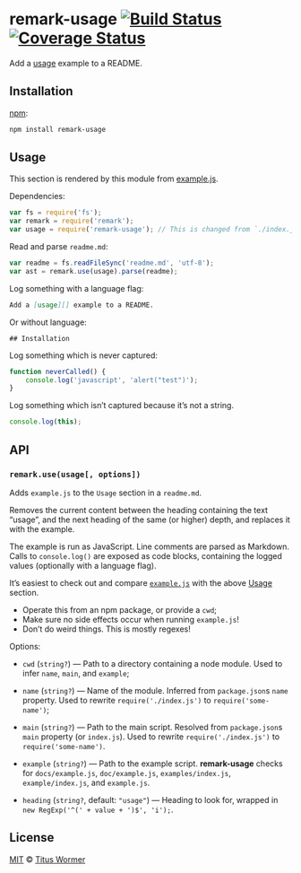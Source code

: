 # remark-usage [![Build Status][travis-badge]][travis] [![Coverage Status][codecov-badge]][codecov]

Add a [usage][] example to a README.

## Installation

[npm][npm-install]:

```bash
npm install remark-usage
```

<!--lint disable code-block-style-->

## Usage

This section is rendered by this module from [example.js][example-js].

Dependencies:

```javascript
var fs = require('fs');
var remark = require('remark');
var usage = require('remark-usage'); // This is changed from `./index.js` to `remark-usage`
```

Read and parse `readme.md`:

```javascript
var readme = fs.readFileSync('readme.md', 'utf-8');
var ast = remark.use(usage).parse(readme);
```

Log something with a language flag:

```markdown
Add a [usage][] example to a README.
```

Or without language:

    ## Installation

Log something which is never captured:

```javascript
function neverCalled() {
    console.log('javascript', 'alert("test")');
}
```

Log something which isn’t captured because it’s not a string.

```javascript
console.log(this);
```

## API

<!--lint enable code-block-style-->

### `remark.use(usage[, options])`

Adds `example.js` to the `Usage` section in a `readme.md`.

Removes the current content between the heading containing the text “usage”,
and the next heading of the same (or higher) depth, and replaces it with
the example.

The example is run as JavaScript. Line comments are parsed as Markdown.
Calls to `console.log()` are exposed as code blocks, containing the logged
values (optionally with a language flag).

It’s easiest to check out and compare [`example.js`][example-js] with the
above [Usage][] section.

*   Operate this from an npm package, or provide a `cwd`;
*   Make sure no side effects occur when running `example.js`!
*   Don’t do weird things. This is mostly regexes!

Options:

*   `cwd` (`string?`) — Path to a directory containing a node module. Used
    to infer `name`, `main`, and `example`;

*   `name` (`string?`) — Name of the module. Inferred from `package.json`s
    `name` property. Used to rewrite `require('./index.js')` to
    `require('some-name')`;

*   `main` (`string?`) — Path to the main script. Resolved from `package.json`s
    `main` property (or `index.js`). Used to rewrite `require('./index.js')`
    to `require('some-name')`.

*   `example` (`string?`) — Path to the example script. **remark-usage** checks
    for `docs/example.js`, `doc/example.js`, `examples/index.js`,
    `example/index.js`, and `example.js`.

*   `heading` (`string?`, default: `"usage"`) — Heading to look for,
    wrapped in `new RegExp('^(' + value + ')$', 'i');`.

## License

[MIT][license] © [Titus Wormer][author]

<!-- Definitions -->

[travis-badge]: https://img.shields.io/travis/wooorm/remark-usage.svg

[travis]: https://travis-ci.org/wooorm/remark-usage

[codecov-badge]: https://img.shields.io/codecov/c/github/wooorm/remark-usage.svg

[codecov]: https://codecov.io/github/wooorm/remark-usage

[npm-install]: https://docs.npmjs.com/cli/install

[license]: LICENSE

[author]: http://wooorm.com

[usage]: #usage

[example-js]: example.js
